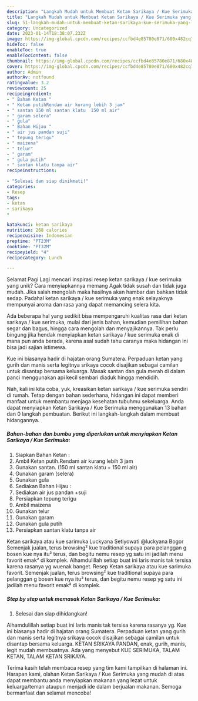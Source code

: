 ```yaml
---
description: "Langkah Mudah untuk Membuat Ketan Sarikaya / Kue Serimuka yang Lezat, Mantap"
title: "Langkah Mudah untuk Membuat Ketan Sarikaya / Kue Serimuka yang Lezat, Mantap"
slug: 51-langkah-mudah-untuk-membuat-ketan-sarikaya-kue-serimuka-yang-lezat-mantap
category: Uncategorized
date: 2023-01-14T18:38:07.232Z
image: https://img-global.cpcdn.com/recipes/ccfbd4e85780e871/680x482cq70/ketan-sarikaya-kue-serimuka-foto-resep-utama.jpg
hideToc: false
enableToc: true
enableTocContent: false
thumbnail: https://img-global.cpcdn.com/recipes/ccfbd4e85780e871/680x482cq70/ketan-sarikaya-kue-serimuka-foto-resep-utama.jpg
cover: https://img-global.cpcdn.com/recipes/ccfbd4e85780e871/680x482cq70/ketan-sarikaya-kue-serimuka-foto-resep-utama.jpg
author: Admin
authorAv: notfound
ratingvalue: 3.2
reviewcount: 25
recipeingredient:
- " Bahan Ketan "
- " Ketan putihRendam air kurang lebih 3 jam"
- " santan 150 ml santan klatu  150 ml air"
- " garam selera"
- " gula"
- " Bahan Hijau "
- " air jus pandan suji"
- " tepung terigu"
- " maizena"
- " telur"
- " garam"
- " gula putih"
- " santan klatu tanpa air"
recipeinstructions:

- "Selesai dan siap dinikmati!"
categories:
- Resep
tags:
- ketan
- sarikaya
- 

katakunci: ketan sarikaya  
nutrition: 268 calories
recipecuisine: Indonesian
preptime: "PT23M"
cooktime: "PT32M"
recipeyield: "4"
recipecategory: Lunch

---
```



Selamat Pagi Lagi mencari inspirasi resep ketan sarikaya / kue serimuka yang unik? Cara menyiapkannya memang Agak tidak susah dan tidak juga mudah. Jika salah mengolah maka hasilnya akan hambar dan bahkan tidak sedap. Padahal ketan sarikaya / kue serimuka yang enak selayaknya mempunyai aroma dan rasa yang dapat memancing selera kita.


Ada beberapa hal yang sedikit bisa mempengaruhi kualitas rasa dari ketan sarikaya / kue serimuka, mulai dari jenis bahan, kemudian pemilihan bahan segar dan bagus, hingga cara mengolah dan menyajikannya. Tak perlu bingung jika hendak menyiapkan ketan sarikaya / kue serimuka enak di mana pun anda berada, karena asal sudah tahu caranya maka hidangan ini bisa jadi sajian istimewa.

Kue ini biasanya hadir di hajatan orang Sumatera. Perpaduan ketan yang gurih dan manis serta legitnya srikaya cocok disajikan sebagai camilan untuk disantap bersama keluarga. Masak santan dan gula merah di dalam panci menggunakan api kecil sembari diaduk hingga mendidih.


Nah, kali ini kita coba, yuk, kreasikan ketan sarikaya / kue serimuka sendiri di rumah. Tetap dengan bahan sederhana, hidangan ini dapat memberi manfaat untuk membantu menjaga kesehatan tubuhmu sekeluarga. Anda dapat menyiapkan Ketan Sarikaya / Kue Serimuka menggunakan 13 bahan dan 0 langkah pembuatan. Berikut ini langkah-langkah dalam membuat hidangannya.

<!--inarticleads1-->

##### Bahan-bahan dan bumbu yang diperlukan untuk menyiapkan Ketan Sarikaya / Kue Serimuka:

1. Siapkan  Bahan Ketan :
1. Ambil  Ketan putih.Rendam air kurang lebih 3 jam
1. Gunakan  santan. (150 ml santan klatu + 150 ml air)
1. Gunakan  garam (selera)
1. Gunakan  gula
1. Sediakan  Bahan Hijau :
1. Sediakan  air jus pandan +suji
1. Persiapkan  tepung terigu
1. Ambil  maizena
1. Gunakan  telur
1. Gunakan  garam
1. Gunakan  gula putih
1. Persiapkan  santan klatu tanpa air


Ketan sarikaya atau kue sarimuka Luckyana Setiyowati @luckyana Bogor Semenjak jualan, terus browsing² kue traditional supaya para pelanggan g bosen kue nya itu² terus, dan begitu nemu resep yg satu ini jadilah menu favorit emak² di komplek. Alhamdulillah setiap buat ini laris manis tak tersisa karena rasanya yg wuenak banget. Resep Ketan sarikaya atau kue sarimuka favorit. Semenjak jualan, terus browsing² kue traditional supaya para pelanggan g bosen kue nya itu² terus, dan begitu nemu resep yg satu ini jadilah menu favorit emak² di komplek. 

<!--inarticleads2-->

##### Step by step untuk memasak Ketan Sarikaya / Kue Serimuka:


1. Selesai dan siap dihidangkan!

Alhamdulillah setiap buat ini laris manis tak tersisa karena rasanya yg. Kue ini biasanya hadir di hajatan orang Sumatera. Perpaduan ketan yang gurih dan manis serta legitnya srikaya cocok disajikan sebagai camilan untuk disantap bersama keluarga. KETAN SRIKAYA PANDAN, enak, gurih, manis, legit mudah membuatnya. Ada yang menyebut KUE SERIMUKA, TALAM KETAN, TALAM KETAN SRIKAYA. 

Terima kasih telah membaca resep yang tim kami tampilkan di halaman ini. Harapan kami, olahan Ketan Sarikaya / Kue Serimuka yang mudah di atas dapat membantu anda menyiapkan makanan yang lezat untuk keluarga/teman ataupun menjadi ide dalam berjualan makanan. Semoga bermanfaat dan selamat mencoba!
